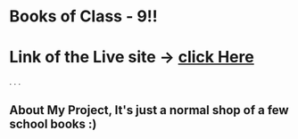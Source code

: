 # Books of Class - 9!!

# Link of the Live site -> [click Here]()
.
.
.

## About My Project, It's just a normal shop of a few school books :)